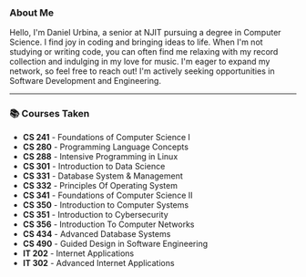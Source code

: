### About Me
Hello, I'm Daniel Urbina, a senior at NJIT pursuing a degree in Computer Science. I find joy in coding and bringing ideas to life. When I'm not studying or writing code, you can often find me relaxing with my record collection and indulging in my love for music. I'm eager to expand my network, so feel free to reach out! I'm actively seeking opportunities in Software Development and Engineering.

---

### 📚 Courses Taken
- **CS 241** - Foundations of Computer Science I
- **CS 280** - Programming Language Concepts
- **CS 288** - Intensive Programming in Linux
- **CS 301** - Introduction to Data Science
- **CS 331** - Database System & Management
- **CS 332** - Principles Of Operating System
- **CS 341** - Foundations of Computer Science II
- **CS 350** - Introduction to Computer Systems
- **CS 351** - Introduction to Cybersecurity
- **CS 356** - Introduction To Computer Networks
- **CS 434** - Advanced Database Systems
- **CS 490** - Guided Design in Software Engineering
- **IT 202** - Internet Applications
- **IT 302** - Advanced Internet Applications
